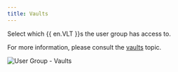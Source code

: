 ```yaml
---
title: Vaults
---
```

Select which {{ en.VLT }}s the user group has access to.  

For more information, please consult the [vaults](/server/web-interface/vault/) topic.  

![User Group - Vaults](https://webdevolutions.azureedge.net/docs/en/server/ServerOp8011.png)

